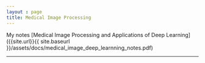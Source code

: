 ```yaml
---
layout : page
title: Medical Image Processing
---
```


My notes
[Medical Image Processing and Applications of Deep Learning]({{site.url}}{{ site.baseurl }}/assets/docs/medical_image_deep_learnning_notes.pdf)


---
